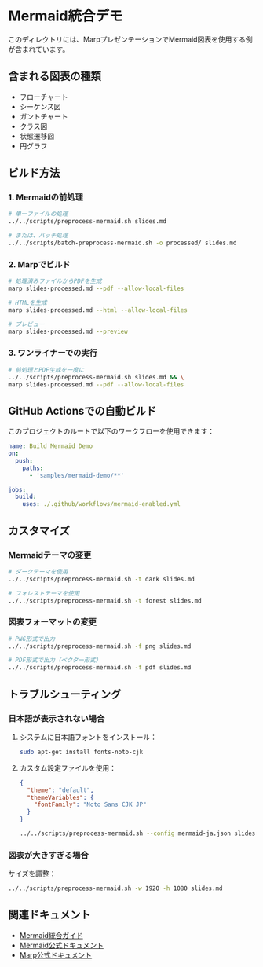 # Mermaid統合デモ

このディレクトリには、MarpプレゼンテーションでMermaid図表を使用する例が含まれています。

## 含まれる図表の種類

- フローチャート
- シーケンス図
- ガントチャート
- クラス図
- 状態遷移図
- 円グラフ

## ビルド方法

### 1. Mermaidの前処理

```bash
# 単一ファイルの処理
../../scripts/preprocess-mermaid.sh slides.md

# または、バッチ処理
../../scripts/batch-preprocess-mermaid.sh -o processed/ slides.md
```

### 2. Marpでビルド

```bash
# 処理済みファイルからPDFを生成
marp slides-processed.md --pdf --allow-local-files

# HTMLを生成
marp slides-processed.md --html --allow-local-files

# プレビュー
marp slides-processed.md --preview
```

### 3. ワンライナーでの実行

```bash
# 前処理とPDF生成を一度に
../../scripts/preprocess-mermaid.sh slides.md && \
marp slides-processed.md --pdf --allow-local-files
```

## GitHub Actionsでの自動ビルド

このプロジェクトのルートで以下のワークフローを使用できます：

```yaml
name: Build Mermaid Demo
on:
  push:
    paths:
      - 'samples/mermaid-demo/**'

jobs:
  build:
    uses: ./.github/workflows/mermaid-enabled.yml
```

## カスタマイズ

### Mermaidテーマの変更

```bash
# ダークテーマを使用
../../scripts/preprocess-mermaid.sh -t dark slides.md

# フォレストテーマを使用
../../scripts/preprocess-mermaid.sh -t forest slides.md
```

### 図表フォーマットの変更

```bash
# PNG形式で出力
../../scripts/preprocess-mermaid.sh -f png slides.md

# PDF形式で出力（ベクター形式）
../../scripts/preprocess-mermaid.sh -f pdf slides.md
```

## トラブルシューティング

### 日本語が表示されない場合

1. システムに日本語フォントをインストール：
   ```bash
   sudo apt-get install fonts-noto-cjk
   ```

2. カスタム設定ファイルを使用：
   ```json
   {
     "theme": "default",
     "themeVariables": {
       "fontFamily": "Noto Sans CJK JP"
     }
   }
   ```

   ```bash
   ../../scripts/preprocess-mermaid.sh --config mermaid-ja.json slides.md
   ```

### 図表が大きすぎる場合

サイズを調整：
```bash
../../scripts/preprocess-mermaid.sh -w 1920 -h 1080 slides.md
```

## 関連ドキュメント

- [Mermaid統合ガイド](../../docs/mermaid-integration.md)
- [Mermaid公式ドキュメント](https://mermaid.js.org/)
- [Marp公式ドキュメント](https://marp.app/)